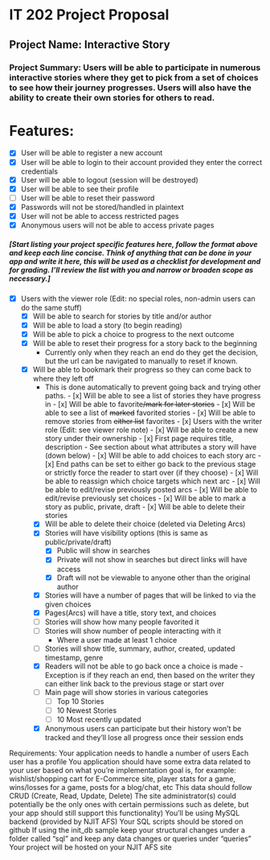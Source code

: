 # IT 202 Project Proposal

## Project Name: Interactive Story
### Project Summary: Users will be able to participate in numerous interactive stories where they get to pick from a set of choices to see how their journey progresses. Users will also have the ability to create their own stories for others to read.

# Features:
- [x] User will be able to register a new account
- [x] User will be able to login to their account provided they enter the correct credentials
- [x] User will be able to logout (session will be destroyed)
- [x] User will be able to see their profile
- [ ] User will be able to reset their password
- [x] Passwords will not be stored/handled in plaintext
- [x] User will not be able to access restricted pages
- [x] Anonymous users will not be able to access private pages
##### [Start listing your project specific features here, follow the format above and keep each line concise. Think of anything that can be done in your app and write it here, this will be used as a checklist for development and for grading. I’ll review the list with you and narrow or broaden scope as necessary.]
- [x] Users with the viewer role (Edit: no special roles, non-admin users can do the same stuff)
    - [x] Will be able to search for stories by title and/or author
    - [x] Will be able to load a story (to begin reading)
    - [x] Will be able to pick a choice to progress to the next outcome
    - [x] Will be able to reset their progress for a story back to the beginning
        - Currently only when they reach an end do they get the decision, but the url can be navigated to manually to reset if known.
    - [x] Will be able to bookmark their progress so they can come back to where they left off
        - This is done automatically to prevent going back and trying other paths.
                                      - [x] Will be able to see a list of stories they have progress in
                                      - [x] Will be able to favorite~~/mark for later stories~~
                                      - [x] Will be able to see a list of ~~marked~~ favorited stories
                                      - [x] Will be able to remove stories from ~~either list~~ favorites
                                  - [x] Users with the writer role (Edit: see viewer role note)
                                      - [x] Will be able to create a new story under their ownership
                                          - [x] First page requires title, description
                                          - See section about what attributes a story will have (down below)
                                          - [x] Will be able to add choices to each story arc
                                          - [x] End paths can be set to either go back to the previous stage or strictly force the reader to start over (if they choose)
                                          - [x] Will be able to reassign which choice targets which next arc
                                          - [x] Will be able to edit/revise previously posted arcs
                                          - [x] Will be able to edit/revise previously set choices
                                          - [x] Will be able to mark a story as public, private, draft
                                          - [x] Will be able to delete their stories
        - [x] Will be able to delete their choice (deleted via Deleting Arcs)
        - [x] Stories will have visibility options (this is same as public/private/draft)
            - [x] Public will show in searches
            - [x] Private will not show in searches but direct links will have access
            - [x] Draft will not be viewable to anyone other than the original author
        - [x] Stories will have a number of pages that will be linked to via the given choices
        - [x] Pages(Arcs) will have a title, story text, and choices
        - [ ] Stories will show how many people favorited it
        - [ ] Stories will show number of people interacting with it
            - Where a user made at least 1 choice
        - [ ] Stories will show title, summary, author, created, updated timestamp, genre
        - [x] Readers will not be able to go back once a choice is made
            -Exception is if they reach an end, then based on the writer they can either link back to the previous stage or start over
        - [ ] Main page will show stories in various categories
            - [ ] Top 10 Stories
            - [ ] 10 Newest Stories
            - [ ] 10 Most recently updated
        - [x] Anonymous users can participate but their history won’t be tracked and they’ll lose all progress once their session ends

Requirements:
Your application needs to handle a number of users
Each user has a profile
You application should have some extra data related to your user based on what you’re implementation goal is, for example: wishlist/shopping cart for E-Commerce site, player stats for a game, wins/losses for a game, posts for a blog/chat, etc
This data should follow CRUD (Create, Read, Update, Delete)
The site administrator(s) could potentially be the only ones with certain permissions such as delete, but your app should still support this functionality)
You’ll be using MySQL backend (provided by NJIT AFS)
Your SQL scripts should be stored on github
If using the init_db sample keep your structural changes under a folder called “sql” and keep any data changes or queries under “queries”
Your project will be hosted on your NJIT AFS site

